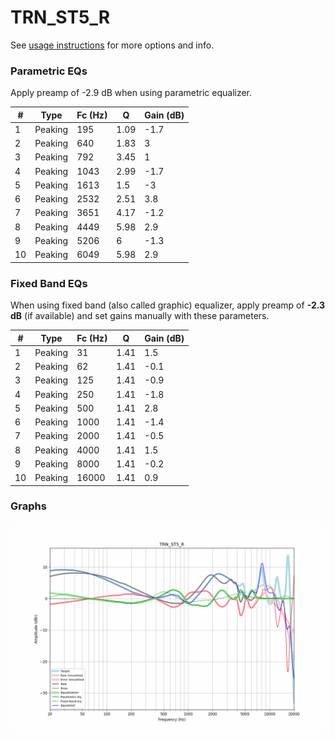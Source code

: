 # TRN_ST5_R
See [usage instructions](https://github.com/jaakkopasanen/AutoEq#usage) for more options and info.

### Parametric EQs
Apply preamp of -2.9 dB when using parametric equalizer.

|   # | Type    |   Fc (Hz) |    Q |   Gain (dB) |
|-----|---------|-----------|------|-------------|
|   1 | Peaking |       195 | 1.09 |        -1.7 |
|   2 | Peaking |       640 | 1.83 |         3   |
|   3 | Peaking |       792 | 3.45 |         1   |
|   4 | Peaking |      1043 | 2.99 |        -1.7 |
|   5 | Peaking |      1613 | 1.5  |        -3   |
|   6 | Peaking |      2532 | 2.51 |         3.8 |
|   7 | Peaking |      3651 | 4.17 |        -1.2 |
|   8 | Peaking |      4449 | 5.98 |         2.9 |
|   9 | Peaking |      5206 | 6    |        -1.3 |
|  10 | Peaking |      6049 | 5.98 |         2.9 |

### Fixed Band EQs
When using fixed band (also called graphic) equalizer, apply preamp of **-2.3 dB** (if available) and set gains manually with these parameters.

|   # | Type    |   Fc (Hz) |    Q |   Gain (dB) |
|-----|---------|-----------|------|-------------|
|   1 | Peaking |        31 | 1.41 |         1.5 |
|   2 | Peaking |        62 | 1.41 |        -0.1 |
|   3 | Peaking |       125 | 1.41 |        -0.9 |
|   4 | Peaking |       250 | 1.41 |        -1.8 |
|   5 | Peaking |       500 | 1.41 |         2.8 |
|   6 | Peaking |      1000 | 1.41 |        -1.4 |
|   7 | Peaking |      2000 | 1.41 |        -0.5 |
|   8 | Peaking |      4000 | 1.41 |         1.5 |
|   9 | Peaking |      8000 | 1.41 |        -0.2 |
|  10 | Peaking |     16000 | 1.41 |         0.9 |

### Graphs
![](./TRN_ST5_R.png)
